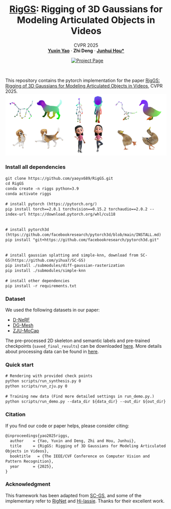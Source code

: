 <br />
<p align="center">
    <h1 align="center">
        <a href="#">RigGS</a>: Rigging of 3D Gaussians for Modeling Articulated Objects in Videos
    </h1>

  <p align="center">
  CVPR 2025
    <br />
    <a href="https://yaoyx689.github.io/"><strong>Yuxin Yao</strong></a>
    ·
    <strong>Zhi Deng</strong>
    ·
    <a href="https://sites.google.com/site/junhuihoushomepage/"><strong>Junhui Hou*</strong></a>
  </p>

  <p align="center">
    <a href='https://yaoyx689.github.io/RigGS.html' style='padding-left: 0.5rem;'>
      <img src='https://img.shields.io/badge/Project-Page-blue?style=flat&logo=Google%20chrome&logoColor=blue' alt='Project Page'></a>
  </p>

</p>
<br />

This repository contains the pytorch implementation for the paper [RigGS: Rigging of 3D Gaussians for Modeling Articulated Objects in Videos](https://arxiv.org/abs/xxx), CVPR 2025. 
![teaser.png](assets/teaser.png)


### Install all dependencies  
```shell
git clone https://github.com/yaoyx689/RigGS.git
cd RigGS 
conda create -n riggs python=3.9 
conda activate riggs

# install pytorch (https://pytorch.org/)
pip install torch==2.0.1 torchvision==0.15.2 torchaudio==2.0.2 --index-url https://download.pytorch.org/whl/cu118


# install pytorch3d (https://github.com/facebookresearch/pytorch3d/blob/main/INSTALL.md)
pip install "git+https://github.com/facebookresearch/pytorch3d.git"


# install gaussian splatting and simple-knn, download from SC-GS(https://github.com/yihua7/SC-GS) 
pip install ./submodules/diff-gaussian-rasterization
pip install ./submodules/simple-knn

# install other dependencies
pip install -r requirements.txt 
```


### Dataset
We used the following datasets in our paper:

- [D-NeRF](https://www.dropbox.com/scl/fi/cdcmkufncwcikk1dzbgb4/data.zip?rlkey=n5m21i84v2b2xk6h7qgiu8nkg&e=2&dl=0)
- [DG-Mesh](https://github.com/Isabella98Liu/DG-Mesh)
- [ZJU-MoCap](https://github.com/zju3dv/neuralbody/blob/master/INSTALL.md#zju-mocap-dataset) 

The pre-processed 2D skeleton and semantic labels and pre-trained checkpoints (`saved_final_results`) can be downloaded [here](https://drive.google.com/file/d/1xkfbqsaXhHEJUrr1LV2ICwyMC5ejNIDY/view?usp=sharing). More details about processing data can be found in [here](./process_data/README.md). 



### Quick start

```
# Rendering with provided check points
python scripts/run_synthesis.py 0 
python scripts/run_zju.py 0 

# Training new data (Find more detailed settings in run_demo.py.)
python scripts/run_demo.py --data_dir ${data_dir} --out_dir ${out_dir} 
```


### Citation 
If you find our code or paper helps, please consider citing:
```
@inproceedings{yao2025riggs,
  author    = {Yao, Yuxin and Deng, Zhi and Hou, Junhui},
  title     = {RigGS: Rigging of 3D Gaussians for Modeling Articulated Objects in Videos},
  booktitle   = {The IEEE/CVF Conference on Computer Vision and Pattern Recognition},
  year      = {2025},
}
```

### Acknowledgment
This framework has been adapted from [SC-GS](https://github.com/yihua7/SC-GS), and some of the implementary refer to [RigNet](https://github.com/zhan-xu/RigNet) and [Hi-lassie](https://github.com/google/hi-lassie). Thanks for their excellent work.